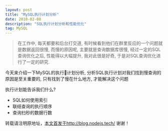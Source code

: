 ```yaml
---
layout: post
title: "MySQL执行计划分析"
date: 2018-02-08
description: "SQL执行计划分析和性能优化"
tag: MySQL 
---   
```



> 在工作中, 每天都要和后台打交道, 有时候看到他们在群里反应的一个问题就是数据返回很慢, 而慢的原因呢, 主要就是查询数据库很慢, 经过一定的SQL查询优化之后, 性能得以大幅提升, 我对此很是好奇, 于是对SQL查询优化进行了一定的研究.

今天来介绍一下MySQL的执行计划分析, 分析SQL执行计划对我们找到慢查询的原因是至关重要的, 只有找到了慢在什么地方, 才能解决这个问题

执行计划能告诉我们什么?
* SQL如何使用索引
* 联结查询的执行顺序
* 查询扫秒的数据行数



转载请注明原地址，[本文首发于http://blog.nodejs.tech/](http://blog.nodejs.tech) 谢谢！
